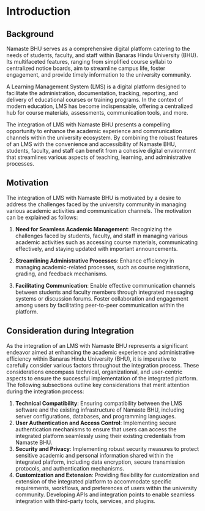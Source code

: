 # Introduction

## Background

Namaste BHU serves as a comprehensive digital platform catering to the needs of students, faculty, and staff within Banaras Hindu University (BHU). Its multifaceted features, ranging from simplified course syllabi to centralized notice boards, aim to streamline campus life, foster engagement, and provide timely information to the university community.

A Learning Management System (LMS) is a digital platform designed to facilitate the administration, documentation, tracking, reporting, and delivery of educational courses or training programs. In the context of modern education, LMS has become indispensable, offering a centralized hub for course materials, assessments, communication tools, and more.

The integration of LMS with Namaste BHU presents a compelling opportunity to enhance the academic experience and communication channels within the university ecosystem. By combining the robust features of an LMS with the convenience and accessibility of Namaste BHU, students, faculty, and staff can benefit from a cohesive digital environment that streamlines various aspects of teaching, learning, and administrative processes.

## Motivation

The integration of LMS with Namaste BHU is motivated by a desire to address the challenges faced by the university community in managing various academic activities and communication channels. The motivation can be explained as follows:

1. **Need for Seamless Academic Management**: Recognizing the challenges faced by students, faculty, and staff in managing various academic activities such as accessing course materials, communicating effectively, and staying updated with important announcements.

2. **Streamlining Administrative Processes**: Enhance efficiency in managing academic-related processes, such as course registrations, grading, and feedback mechanisms.

3. **Facilitating Communication**: Enable effective communication channels between students and faculty members through integrated messaging systems or discussion forums. Foster collaboration and engagement among users by facilitating peer-to-peer communication within the platform.

## Consideration during Integration

As the integration of an LMS with Namaste BHU represents a significant endeavor aimed at enhancing the academic experience and administrative efficiency within Banaras Hindu University (BHU), it is imperative to carefully consider various factors throughout the integration process. These considerations encompass technical, organizational, and user-centric aspects to ensure the successful implementation of the integrated platform. The following subsections outline key considerations that merit attention during the integration process:

1. **Technical Compatibility**: Ensuring compatibility between the LMS software and the existing infrastructure of Namaste BHU, including server configurations, databases, and programming languages.
2. **User Authentication and Access Control**: Implementing secure authentication mechanisms to ensure that users can access the integrated platform seamlessly using their existing credentials from Namaste BHU.
3. **Security and Privacy**: Implementing robust security measures to protect sensitive academic and personal information shared within the integrated platform, including data encryption, secure transmission protocols, and authentication mechanisms.
4. **Customization and Extension**: Providing flexibility for customization and extension of the integrated platform to accommodate specific requirements, workflows, and preferences of users within the university community. Developing APIs and integration points to enable seamless integration with third-party tools, services, and plugins.
